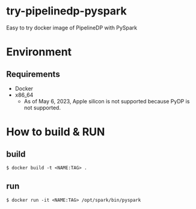 # try-pipelinedp-pyspark
Easy to try docker image of PipelineDP with PySpark 

# Environment
## Requirements
- Docker
- x86_64
    - As of May 6, 2023, Apple silicon is not supported because PyDP is not supported.
# How to build & RUN
## build
```
$ docker build -t <NAME:TAG> .
```
## run
```
$ docker run -it <NAME:TAG> /opt/spark/bin/pyspark
```
